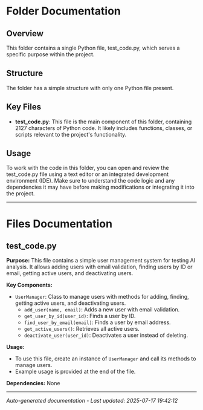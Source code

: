 # Folder Documentation

## Overview
This folder contains a single Python file, test_code.py, which serves a specific purpose within the project.

## Structure
The folder has a simple structure with only one Python file present.

## Key Files
- **test_code.py**: This file is the main component of this folder, containing 2127 characters of Python code. It likely includes functions, classes, or scripts relevant to the project's functionality.

## Usage
To work with the code in this folder, you can open and review the test_code.py file using a text editor or an integrated development environment (IDE). Make sure to understand the code logic and any dependencies it may have before making modifications or integrating it into the project.

---

# Files Documentation

## test_code.py

**Purpose:** This file contains a simple user management system for testing AI analysis. It allows adding users with email validation, finding users by ID or email, getting active users, and deactivating users.

**Key Components:**
- `UserManager`: Class to manage users with methods for adding, finding, getting active users, and deactivating users.
  - `add_user(name, email)`: Adds a new user with email validation.
  - `get_user_by_id(user_id)`: Finds a user by ID.
  - `find_user_by_email(email)`: Finds a user by email address.
  - `get_active_users()`: Retrieves all active users.
  - `deactivate_user(user_id)`: Deactivates a user instead of deleting.

**Usage:** 
- To use this file, create an instance of `UserManager` and call its methods to manage users.
- Example usage is provided at the end of the file.

**Dependencies:** None

---
*Auto-generated documentation - Last updated: 2025-07-17 19:42:12*
